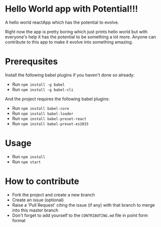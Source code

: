 # Hello World app with Potential!!!
A hello world reactApp which has the potential to evolve.

Right now the app is pretty boring which just prints hello world but with everyone's help it has the potential to be something a lot more.
Anyone can contribute to this app to make it evolve into something amazing.

# Prerequsites
Install the following babel plugins if you haven't done so already:
* Run `npm install -g babel`
* Run `npm install -g babel-cli`

And the project requires the following babel plugins:
* Run `npm install babel-core`
* Run `npm install babel-loader`
* Run `npm install babel-preset-react`
* Run `npm install babel-preset-es2015`

# Usage
* Run `npm install`
* Run `npm start`

# How to contribute
* Fork the project and create a new branch
* Create an issue (optional)
* Raise a 'Pull Request' citing the issue (if any) with that branch to merge into this master branch
* Don't forget to add yourself to the `CONTRIBUTING.md` file in point form format
